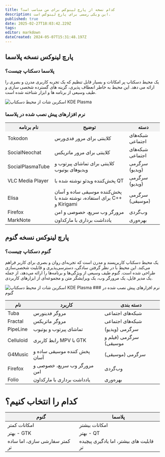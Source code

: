 ```yaml
---
title: کدام نسخه از پارچ لینوکس برای من مناسب است؟
description: این ویکی رسمی برای پارچ لینوکس است.
published: true
date: 2025-02-27T18:03:42.229Z
tags: 
editor: markdown
dateCreated: 2024-05-07T15:31:48.197Z
---
```


## پارچ لینوکس نسخه پلاسما
### پلاسما دسکتاپ چیست؟ 
یک محیط دسکتاپ پر امکانات و بسیار قابل تنظیم که یک تجربه کاربری مدرن و بصری را ارائه می دهد. این محیط به خاطر انعطاف پذیری، گزینه های گسترده شخصی سازی و طیف وسیعی از برنامه ها و ابزار شناخته شده است.

<img src="https://github.com/parchlinux/parch-iso-plasma/raw/main/image/screenshot.png" alt="اسکرین شات از محیط دسکتاپ KDE Plasma">

### نرم افزارهای پیش نصب شده در پلاسما

<!DOCTYPE html>
<html lang="fa">
<head>
  <meta charset="UTF-8">
  <meta name="viewport" content="width=device-width, initial-scale=1.0">
  <style>
    table {
      border-collapse: collapse;
      width: 100%;
    }

    th, td {
      padding: 8px;
      text-align: left;
      border: 1px solid #ddd;
    }

    th {
      background-color: #f0f0f0;
    }
  </style>
</head>
<body>
  <table>
    <tr>
      <th>نام برنامه</th>
      <th>توضیح</th>
      <th>دسته</th>
    </tr>
    <tr>
      <td>Tokodon</td>
      <td>کلاینتی برای مرور فدی‌ورس</td>
      <td>شبکه‌های اجتماعی</td>
    </tr>
    <tr>
      <td>SocialNeochat</td>
      <td>کلاینتی برای مرور ماتریکس</td>
      <td>شبکه‌های اجتماعی</td>
    </tr>
    <tr>
      <td>SocialPlasmaTube</td>
      <td>کلاینتی برای تماشای پیرتوب و ویدیوهای یوتیوب </td>
      <td>سرگرمی (ویدیو)</td>
    </tr>
    <tr>
      <td>VLC Media Player</td>
      <td>پخش‌کننده ویدئو نوشته شده با QT</td>
      <td>سرگرمی (ویدیو)</td>
    </tr>
    <tr>
      <td>Elisa</td>
      <td>پخش‌کننده موسیقی ساده و آسان برای استفاده، نوشته شده با C++ و Kirigami</td>
      <td>سرگرمی (موسیقی)</td>
    </tr>
    <tr>
      <td>Firefox</td>
      <td>مرورگر وب سریع، خصوصی و امن</td>
      <td>وب‌گردی</td>
    </tr>
    <tr>
      <td>MarkNote</td>
      <td>یادداشت برداری با مارکداون</td>
      <td>بهره‌وری</td>
    </tr>
  </table>
</body>
</html>

## پارچ لینوکس نسخه گنوم
### گنوم دسکتاپ چیست؟
یک محیط دسکتاپ کاربرپسند و مدرن است که تجربه‌ای روان و بصری برای کاربر فراهم می‌کند. این محیط با در نظر گرفتن سادگی، دسترسی‌پذیری و قابلیت شخصی‌سازی طراحی شده است. گنوم طیف وسیعی از ویژگی‌ها و برنامه‌ها را ارائه می‌دهد، از جمله یک مدیر فایل، یک مرورگر وب، یک ویرایشگر متن و مجموعه‌ای از ابزارهای کاربردی.

<img src="https://github.com/parchlinux/Parch-iso-gnome/raw/main/image/screenshot.png" alt="اسکرین شات از محیط دسکتاپ KDE Plasma">
### نرم افزارهای پیش نصب شده در گنوم


<!DOCTYPE html>
<html lang="fa">
<head>
  <meta charset="UTF-8">
  <meta name="viewport" content="width=device-width, initial-scale=1.0">
  <style>
    table {
      border-collapse: collapse;
      width: 100%;
    }

    th, td {
      padding: 8px;
      text-align: left;
      border: 1px solid #ddd;
    }

    th {
      background-color: #f0f0f0;
    }
  </style>
</head>
<body>

  <table>
    <thead>
      <tr>
        <th>نام</th>
        <th>کاربرد</th>
        <th>دسته بندی</th>
      </tr>
    </thead>
    <tbody>
      <tr>
        <td>Tuba</td>
        <td>مروگر فدینورس</td>
        <td>شبکه‌های اجتماعی</td>
      </tr>
      <tr>
        <td>Fractal</td>
        <td>مروگر ماتریکس</td>
        <td>شبکه‌های اجتماعی</td>
      </tr>
      <tr>
        <td>PipeLine</td>
        <td>تماشای پیرتوب و یوتیوب</td>
        <td>سرگرمی (ویدیو)</td>
      </tr>
      <tr>
        <td>Celluloid</td>
        <td>رابط کاربری MPV با GTK</td>
        <td>سرگرمی (فیلم و موسیقی)</td>
      </tr>
      <tr>
        <td>G4Music</td>
        <td>پخش کننده موسیقی ساده و آسان</td>
        <td>سرگرمی (موسیقی)</td>
      </tr>
      <tr>
        <td>Firefox</td>
        <td>مرورگر وب سریع، خصوصی و امن</td>
        <td>وب‌گردی</td>
      </tr>
      <tr>
        <td>Folio</td>
        <td>یادداشت برداری با مارکداون</td>
        <td>بهره‌وری</td>
      </tr>
    </tbody>
  </table>
</body>
</html>

# کدام را انتخاب کنیم؟
<!DOCTYPE html>
<html lang="fa">
<head>
  <meta charset="UTF-8">
  <meta name="viewport" content="width=device-width, initial-scale=1.0">
  <title>ترجمه و مقایسه Gnome و Plasma</title>
  <style>
    table {
      border-collapse: collapse;
      width: 100%;
    }

    th, td {
      padding: 8px;
      text-align: center;
      border: 1px solid #ddd;
    }

    th {
      background-color: #f0f0f0;
    }
  </style>
</head>
<body>


  <table>
    <thead>
      <tr>
        <th>گنوم</th>
        <th>پلاسما</th>
      </tr>
    </thead>
    <tbody>
      <tr>
        <td>امکانات کمتر</td>
        <td>امکانات بیشتر</td>
      </tr>
      <tr>
        <td>بهتر - GTK</td>
        <td>بهتر - QT</td>
      </tr>
      <tr>
        <td>کمتر سفارشی سازی، اما ساده تر</td>
        <td>قابلیت های بیشتر، اما یادگیری پیچیده تر</td>
      </tr>
    </tbody>
  </table>



